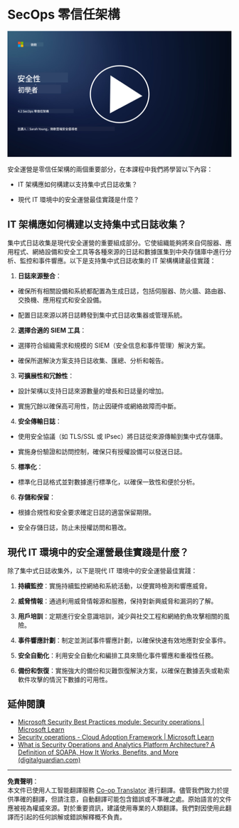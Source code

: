 <!--
CO_OP_TRANSLATOR_METADATA:
{
  "original_hash": "45bbdc114e70936816b0b3e7c40189cf",
  "translation_date": "2025-09-03T17:33:16+00:00",
  "source_file": "4.2 SecOps zero trust architecture.md",
  "language_code": "hk"
}
-->
# SecOps 零信任架構

[![觀看影片](../../translated_images/4-2_placeholder.20e2345a0848364aaf73ddda28f676a3d9980843c51a0050774b268037db079d.hk.png)](https://learn-video.azurefd.net/vod/player?id=8a2c36d9-8117-4576-ad5b-787667d13603)

安全運營是零信任架構的兩個重要部分，在本課程中我們將學習以下內容：

- IT 架構應如何構建以支持集中式日誌收集？

- 現代 IT 環境中的安全運營最佳實踐是什麼？

## IT 架構應如何構建以支持集中式日誌收集？

集中式日誌收集是現代安全運營的重要組成部分。它使組織能夠將來自伺服器、應用程式、網絡設備和安全工具等各種來源的日誌和數據匯集到中央存儲庫中進行分析、監控和事件響應。以下是支持集中式日誌收集的 IT 架構構建最佳實踐：

1. **日誌來源整合**：

- 確保所有相關設備和系統都配置為生成日誌，包括伺服器、防火牆、路由器、交換機、應用程式和安全設備。

- 配置日誌來源以將日誌轉發到集中式日誌收集器或管理系統。

2. **選擇合適的 SIEM 工具**：

- 選擇符合組織需求和規模的 SIEM（安全信息和事件管理）解決方案。

- 確保所選解決方案支持日誌收集、匯總、分析和報告。

3. **可擴展性和冗餘性**：

- 設計架構以支持日誌來源數量的增長和日誌量的增加。

- 實施冗餘以確保高可用性，防止因硬件或網絡故障而中斷。

4. **安全傳輸日誌**：

- 使用安全協議（如 TLS/SSL 或 IPsec）將日誌從來源傳輸到集中式存儲庫。

- 實施身份驗證和訪問控制，確保只有授權設備可以發送日誌。

5. **標準化**：

- 標準化日誌格式並對數據進行標準化，以確保一致性和便於分析。

6. **存儲和保留**：

- 根據合規性和安全要求確定日誌的適當保留期限。

- 安全存儲日誌，防止未授權訪問和篡改。

## 現代 IT 環境中的安全運營最佳實踐是什麼？

除了集中式日誌收集外，以下是現代 IT 環境中的安全運營最佳實踐：

1. **持續監控**：實施持續監控網絡和系統活動，以便實時檢測和響應威脅。

2. **威脅情報**：通過利用威脅情報源和服務，保持對新興威脅和漏洞的了解。

3. **用戶培訓**：定期進行安全意識培訓，減少與社交工程和網絡釣魚攻擊相關的風險。

4. **事件響應計劃**：制定並測試事件響應計劃，以確保快速有效地應對安全事件。

5. **安全自動化**：利用安全自動化和編排工具來簡化事件響應和重複性任務。

6. **備份和恢復**：實施強大的備份和災難恢復解決方案，以確保在數據丟失或勒索軟件攻擊的情況下數據的可用性。

## 延伸閱讀

- [Microsoft Security Best Practices module: Security operations | Microsoft Learn](https://learn.microsoft.com/security/operations/security-operations-videos-and-decks?WT.mc_id=academic-96948-sayoung)
- [Security operations - Cloud Adoption Framework | Microsoft Learn](https://learn.microsoft.com/azure/cloud-adoption-framework/secure/security-operations?WT.mc_id=academic-96948-sayoung)
- [What is Security Operations and Analytics Platform Architecture? A Definition of SOAPA, How It Works, Benefits, and More (digitalguardian.com)](https://www.digitalguardian.com/blog/what-security-operations-and-analytics-platform-architecture-definition-soapa-how-it-works#:~:text=All%20in%20all%2C%20security%20operations%20and%20analytics%20platform,become%20more%20efficient%20and%20operative%20with%20your%20security.)

---

**免責聲明**：  
本文件已使用人工智能翻譯服務 [Co-op Translator](https://github.com/Azure/co-op-translator) 進行翻譯。儘管我們致力於提供準確的翻譯，但請注意，自動翻譯可能包含錯誤或不準確之處。原始語言的文件應被視為權威來源。對於重要資訊，建議使用專業的人類翻譯。我們對因使用此翻譯而引起的任何誤解或錯誤解釋概不負責。